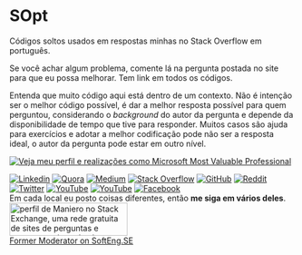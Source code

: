 # SOpt
Códigos soltos usados em respostas minhas no Stack Overflow em português.

Se você achar algum problema, comente lá na pergunta postada no site para que eu possa melhorar. Tem link em todos os códigos.

Entenda que muito código aqui está dentro de um contexto. Não é intenção ser o melhor código possível, é dar a melhor resposta possível para quem perguntou, considerando o *background* do autor da pergunta e depende da disponibilidade de tempo que tive para responder. Muitos casos são ajuda para exercícios e adotar a melhor codificação pode não ser a resposta ideal, o autor da pergunta pode estar em outro nível.

<a href="https://mvp.microsoft.com/pt-br/PublicProfile/5002397"><img src="https://i.stack.imgur.com/Pxtyu.png" alt="Veja meu perfil e realizações como Microsoft Most Valuable Professional"></a>

<a href="https://www.linkedin.com/in/maniero/"><img src="https://i.stack.imgur.com/xuK85.png" alt="Linkedin"></a>
<a href="https://www.quora.com/profile/Antonio-Maniero"><img src="https://i.stack.imgur.com/yTbv3.png" alt="Quora"></a>
<a href="https://medium.com/@devraiz"><img src="https://i.stack.imgur.com/XEJUq.png" alt="Medium"></a>
<a href="https://pt.stackoverflow.com/users/101/maniero?tab=profile"><img src="https://i.stack.imgur.com/26l2Y.png" alt="Stack Overflow"></a>
<a href="https://github.com/maniero"><img src="https://i.stack.imgur.com/a2v1f.png" alt="GitHub"></a>
<a href="https://www.reddit.com/user/bigown_/"><img src="https://i.stack.imgur.com/OJNTc.png" alt="Reddit"></a>
<a href="https://twitter.com/manieromvp"><img src="https://i.stack.imgur.com/eAnZ3.png" alt="Twitter"></a>
<a href="https://www.instagram.com/antoniomaniero/"><img src="https://i.stack.imgur.com/eVVU9.png" alt="YouTube"></a>
<a href="https://www.youtube.com/channel/UC5YAwQ1c11r_XPEnPw5B1dg"><img src="https://i.stack.imgur.com/LSc5f.png" alt="YouTube"></a>
<a href="https://www.facebook.com/antonio.maniero.junior"><img src="https://i.stack.imgur.com/IUTRa.png" alt="Facebook"></a>  
Em cada local eu posto coisas diferentes, então **me siga em vários deles**.
<a href="https://stackexchange.com/users/77792">  
<img src="https://stackexchange.com/users/flair/77792.png" width="208" height="58" alt="perfil de Maniero no Stack Exchange, uma rede gratuita de sites de perguntas e respostas orientadas &#224; comunidade" title="perfil de Maniero no Stack Exchange, uma rede gratuita de sites de perguntas e respostas orientadas &#224; comunidade"></a>  
[Former Moderator on SoftEng.SE][1]


  [1]: https://softwareengineering.stackexchange.com/users/389/bigown
